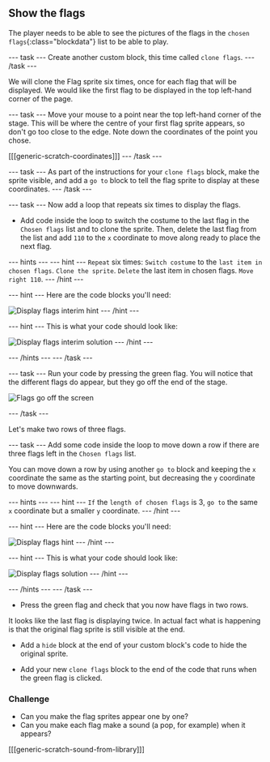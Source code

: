 ## Show the flags

The player needs to be able to see the pictures of the flags in the `chosen flags`{:class="blockdata"} list to be able to play.

--- task ---
Create another custom block, this time called `clone flags`.
--- /task ---

We will clone the Flag sprite six times, once for each flag that will be displayed. We would like the first flag to be displayed in the top left-hand corner of the page.

--- task ---
Move your mouse to a point near the top left-hand corner of the stage. This will be where the centre of your first flag sprite appears, so don't go too close to the edge. Note down the coordinates of the point you chose.

[[[generic-scratch-coordinates]]]
--- /task ---

--- task ---
As part of the instructions for your `clone flags` block, make the sprite visible, and add a `go to` block to tell the flag sprite to display at these coordinates.
--- /task ---

--- task ---
Now add a loop that repeats six times to display the flags.

+ Add code inside the loop to switch the costume to the last flag in the `Chosen flags` list and to clone the sprite. Then, delete the last flag from the list and add `110` to the `x` coordinate to move along ready to place the next flag.

--- hints ---
--- hint ---
`Repeat` six times:
`Switch costume` to the `last item in chosen flags`.
`Clone the sprite`.
`Delete` the last item in chosen flags.
`Move right 110`.
--- /hint ---

--- hint ---
Here are the code blocks you'll need:

![Display flags interim hint](images/display-flags-interim-hint.png)
--- /hint ---

--- hint ---
This is what your code should look like:

![Display flags interim solution](images/display-flags-interim-solution.png)
--- /hint ---

--- /hints ---
--- /task ---

--- task ---
Run your code by pressing the green flag. You will notice that the different flags do appear, but they go off the end of the stage.

![Flags go off the screen](images/flags-off-the-screen.png)

--- /task ---

Let's make two rows of three flags.

--- task ---
Add some code inside the loop to move down a row if there are three flags left in the `Chosen flags` list.

You can move down a row by using another `go to` block and keeping the `x` coordinate the same as the starting point, but decreasing the `y` coordinate to move downwards.

--- hints ---
--- hint ---
`If` the `length of chosen flags` is 3, `go to` the same `x` coordinate but a smaller `y` coordinate.
--- /hint ---

--- hint ---
Here are the code blocks you'll need:

![Display flags hint](images/display-flags-hint.png)
--- /hint ---

--- hint ---
This is what your code should look like:

![Display flags solution](images/display-flags-solution.png)
--- /hint ---

--- /hints ---
--- /task ---

+ Press the green flag and check that you now have flags in two rows.

It looks like the last flag is displaying twice. In actual fact what is happening is that the original flag sprite is still visible at the end.

+ Add a `hide` block at the end of your custom block's code to hide the original sprite.

+ Add your new `clone flags` block to the end of the code that runs when the green flag is clicked.


### Challenge
+ Can you make the flag sprites appear one by one?
+ Can you make each flag make a sound (a pop, for example) when it appears?


[[[generic-scratch-sound-from-library]]]

